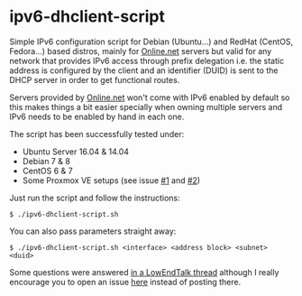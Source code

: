 # ipv6-dhclient-script
Simple IPv6 configuration script for Debian (Ubuntu...) and RedHat (CentOS, Fedora...) based distros, mainly for [Online.net](http://www.online.net/) servers but valid for any network that provides IPv6 access through prefix delegation i.e. the static address is configured by the client and an identifier (DUID) is sent to the DHCP server in order to get functional routes.

Servers provided by [Online.net](http://www.online.net/) won't come with IPv6 enabled by default so this makes things a bit easier specially when owning multiple servers and IPv6 needs to be enabled by hand in each one.

The script has been successfully tested under:

* Ubuntu Server 16.04 & 14.04
* Debian 7 & 8
* CentOS 6 & 7
* Some Proxmox VE setups (see issue [#1](https://github.com/outime/ipv6-dhclient-script/issues/1) and [#2](https://github.com/outime/ipv6-dhclient-script/issues/2))

Just run the script and follow the instructions:

`$ ./ipv6-dhclient-script.sh`

You can also pass parameters straight away:

`$ ./ipv6-dhclient-script.sh <interface> <address block> <subnet> <duid>`

Some questions were answered [in a LowEndTalk thread](http://www.lowendtalk.com/discussion/40695/ipv6-dhclient-auto-configuration-script-online-net) although I really encourage you to open an issue [here](https://github.com/outime/ipv6-dhclient-script/issues/new) instead of posting there.
